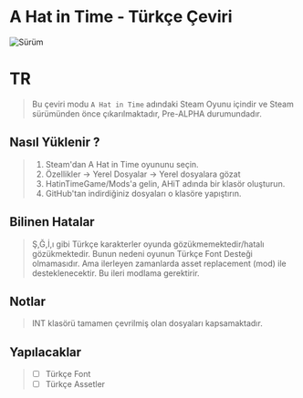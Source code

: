 # A Hat in Time - Türkçe Çeviri

![Sürüm](https://img.shields.io/badge/s%C3%BCr%C3%BCm-0.6-orange.svg?&style=popout-square&link=https://github.com/Hepobur/AHatinTime_TRK/commits/master)

# TR

> Bu çeviri modu ```A Hat in Time``` adındaki Steam Oyunu içindir ve Steam sürümünden önce çıkarılmaktadır, Pre-ALPHA durumundadır.

## Nasıl Yüklenir ?
> 1. Steam'dan A Hat in Time oyununu seçin.
> 2. Özellikler -> Yerel Dosyalar -> Yerel dosyalara gözat
> 3. HatinTimeGame/Mods'a gelin, AHiT adında bir klasör oluşturun.
> 4. GitHub'tan indirdiğiniz dosyaları o klasöre yapıştırın.

## Bilinen Hatalar
> Ş,Ğ,İ,ı gibi Türkçe karakterler oyunda gözükmemektedir/hatalı gözükmektedir. Bunun nedeni oyunun Türkçe Font Desteği olmamasıdır. Ama ilerleyen zamanlarda asset replacement (mod) ile desteklenecektir. Bu ileri modlama gerektirir.

## Notlar
> INT klasörü tamamen çevrilmiş olan dosyaları kapsamaktadır.

## Yapılacaklar
> - [ ] Türkçe Font
> - [ ] Türkçe Assetler
